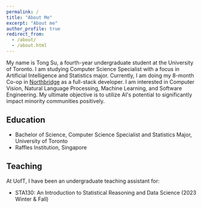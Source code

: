 ```yaml
---
permalink: /
title: "About Me"
excerpt: "About me"
author_profile: true
redirect_from: 
  - /about/
  - /about.html
---
```


My name is Tong Su, a fourth-year undergraduate student at the University of Toronto. I am studying Computer Science Specialist with a focus in Artificial Intelligence and Statistics major. Currently, I am doing my 8-month Co-op in [Northbridge](https://www.nbfc.com/) as a full-stack developer. I am interested in Computer Vision, Natural Language Processing, Machine Learning, and Software Engineering. My ultimate objective is to utilize AI's potential to significantly impact minority communities positively. 

## Education
* Bachelor of Science, Computer Science Specialist and Statistics Major, University of Toronto
* Raffles Institution, Singapore

## Teaching

At UofT, I have been an undergraduate teaching assistant for:
* STA130: An Introduction to Statistical Reasoning and Data Science (2023 Winter & Fall)
